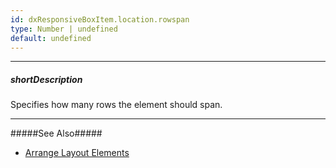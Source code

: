```yaml
---
id: dxResponsiveBoxItem.location.rowspan
type: Number | undefined
default: undefined
---
```

---
##### shortDescription
Specifies how many rows the element should span.

---
#####See Also#####
- [Arrange Layout Elements](/concepts/05%20UI%20Components/ResponsiveBox/15%20Arrange%20Layout%20Elements.md '/Documentation/Guide/UI_Components/ResponsiveBox/Arrange_Layout_Elements/')